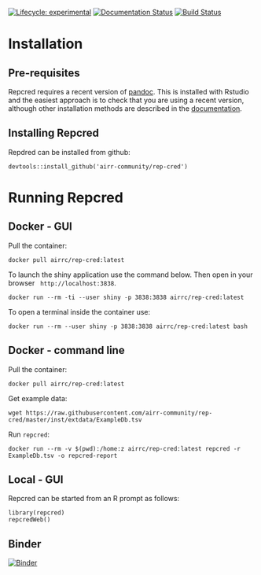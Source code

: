 [![Lifecycle:
experimental](https://img.shields.io/badge/lifecycle-experimental-orange.svg)]()
[![Documentation Status](https://readthedocs.org/projects/rep-cred/badge/?version=latest)](https://rep-cred.readthedocs.io/en/latest/?badge=latest)
[![Build Status](https://travis-ci.org/airr-community/rep-cred.svg?branch=master)](https://travis-ci.org/airr-community/rep-cred)


# Installation

## Pre-requisites

Repcred requires a recent version of [pandoc](https://pandoc.org). This is installed with Rstudio and the easiest approach is to check that you are using a recent version, although other installation methods are described in the [documentation](https://bookdown.org/yihui/rmarkdown-cookbook/install-pandoc.html).
 
## Installing Repcred

Repdred can be installed from github:

```
devtools::install_github('airr-community/rep-cred')
```

# Running Repcred

## Docker - GUI

Pull the container:

```
docker pull airrc/rep-cred:latest
```

To launch the shiny application use the command below. Then open in your browser
` http://localhost:3838`. 

```
docker run --rm -ti --user shiny -p 3838:3838 airrc/rep-cred:latest
```

To open a terminal inside the container use:

```
docker run --rm --user shiny -p 3838:3838 airrc/rep-cred:latest bash
```

## Docker - command line

Pull the container:

```
docker pull airrc/rep-cred:latest
```

Get example data:

```
wget https://raw.githubusercontent.com/airr-community/rep-cred/master/inst/extdata/ExampleDb.tsv
```

Run `repcred`:

```
docker run --rm -v $(pwd):/home:z airrc/rep-cred:latest repcred -r ExampleDb.tsv -o repcred-report
```


## Local - GUI

Repcred can be started from an R prompt as follows:

```
library(repcred)   
repcredWeb()  
```

## Binder

[![Binder](https://mybinder.org/badge_logo.svg)](https://mybinder.org/v2/gh/airr-community/rep-cred/master?urlpath=shiny/binder/)
